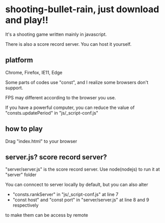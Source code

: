 # shooting-bullet-rain, just download and play!!

It's a shooting game written mainly in javascript.

There is also a score record server. You can host it yourself.

## platform

Chrome, Firefox, IE11, Edge

Some parts of codes use "const", and I realize some browsers don't support.

FPS may different according to the browser you use.

If you have a powerful computer, you can reduce the value of "consts.updatePeriod" in "js/_script-conf.js"

## how to play

Drag "index.html" to your browser

## server.js? score record server?

"server/server.js" is the score record server. Use node(nodejs) to run it at "server" folder

You can conncect to server locally by default, but you can also alter
 - "consts.rankServer" in "js/_script-conf.js" at line 7
 - "const host" and "const port" in "server/server.js" at line 8 and 9 respectively

to make them can be access by remote
